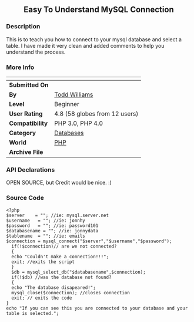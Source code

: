 ﻿<div align="center">

## Easy To Understand MySQL Connection


</div>

### Description

This is to teach you how to connect to your mysql database and select a table. I have made it very clean and added comments to help you understand the process.
 
### More Info
 


<span>             |<span>
---                |---
**Submitted On**   |
**By**             |[Todd Williams](https://github.com/Planet-Source-Code/PSCIndex/blob/master/ByAuthor/todd-williams.md)
**Level**          |Beginner
**User Rating**    |4.8 (58 globes from 12 users)
**Compatibility**  |PHP 3\.0, PHP 4\.0
**Category**       |[Databases](https://github.com/Planet-Source-Code/PSCIndex/blob/master/ByCategory/databases__8-5.md)
**World**          |[PHP](https://github.com/Planet-Source-Code/PSCIndex/blob/master/ByWorld/php.md)
**Archive File**   |[](https://github.com/Planet-Source-Code/todd-williams-easy-to-understand-mysql-connection__8-315/archive/master.zip)

### API Declarations

OPEN SOURCE, but Credit would be nice. :)


### Source Code

```
<?php
$server    = ""; //ie: mysql.server.net
$username   = ""; //ie: jonnhy
$password   = ""; //ie: password101
$databasename = ""; //ie: jonnydata
$tablename  = ""; //ie: emails
$connection = mysql_connect("$server","$username","$password");
  if(!$connection)// are we not connected?
  {
  echo "Couldn't make a connection!!!";
  exit; //exits the script
  }
  $db = mysql_select_db("$databasename",$connection);
  if(!$db) //was the database not found?
  {
  echo "The database disapeared!";
  mysql_close($connection); //closes connection
  exit; // exits the code
}
echo "If you can see this you are connected to your database and your table is selected.";
```

